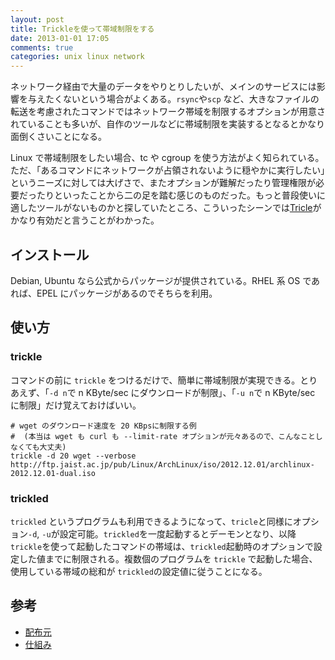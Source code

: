 ```yaml
---
layout: post
title: Trickleを使って帯域制限をする
date: 2013-01-01 17:05
comments: true
categories: unix linux network
---
```


ネットワーク経由で大量のデータをやりとりしたいが、メインのサービスには影響を与えたくないという場合がよくある。`rsync`や`scp` など、大きなファイルの転送を考慮されたコマンドではネットワーク帯域を制限するオプションが用意されていることも多いが、自作のツールなどに帯域制限を実装するとなるとかなり面倒くさいことになる。

<!-- more -->

Linux で帯域制限をしたい場合、tc や cgroup を使う方法がよく知られている。ただ、「あるコマンドにネットワークが占領されないように穏やかに実行したい」というニーズに対しては大げさで、またオプションが難解だったり管理権限が必要だったりといったことから二の足を踏む感じのものだった。もっと普段使いに適したツールがないものかと探していたところ、こういったシーンでは[Tricle][trickle]がかなり有効だと言うことがわかった。

## インストール

Debian, Ubuntu なら公式からパッケージが提供されている。RHEL 系 OS であれば、EPEL にパッケージがあるのでそちらを利用。

## 使い方

### trickle

コマンドの前に `trickle` をつけるだけで、簡単に帯域制限が実現できる。とりあえず、「`-d n`で n KByte/sec にダウンロードが制限」、「`-u n`で n KByte/sec に制限」だけ覚えておけばいい。

    # wget のダウンロード速度を 20 KBpsに制限する例
    #  (本当は wget も curl も --limit-rate オプションが元々あるので、こんなことしなくても大丈夫)
    trickle -d 20 wget --verbose http://ftp.jaist.ac.jp/pub/Linux/ArchLinux/iso/2012.12.01/archlinux-2012.12.01-dual.iso

### trickled

`trickled` というプログラムも利用できるようになって、`tricle`と同様にオプション`-d`, `-u`が設定可能。`trickled`を一度起動するとデーモンとなり、以降`trickle`を使って起動したコマンドの帯域は、`trickled`起動時のオプションで設定した値までに制限される。複数個のプログラムを `trickle` で起動した場合、使用している帯域の総和が `trickled`の設定値に従うことになる。

## 参考

- [配布元][trickle]
- [仕組み](http://monkey.org/~marius/trickle/trickle.pdf)

[trickle]: http://monkey.org/~marius/pages/?page=trickle "trickle公式"
